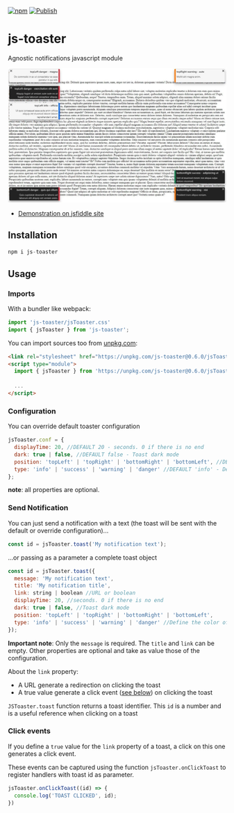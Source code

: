 [![npm](https://img.shields.io/npm/v/js-toaster.svg)](http://npm.im/test-vite-vite)
[![Publish](https://github.com/vnabet/js-toaster/actions/workflows/publish.yml/badge.svg)](https://github.com/vnabet/js-toaster/actions/workflows/publish.yml)


# js-toaster

Agnostic notifications javascript module

![](./screenshot.jpg)

- [Demonstration on jsfiddle site](https://jsfiddle.net/vnabet/owvh2c84/46/show)

## Installation

```js
npm i js-toaster
```

## Usage

### Imports

With a bundler like webpack:
```js
import 'js-toaster/jsToaster.css'
import { jsToaster } from 'js-toaster';
```

You can import sources too from [unpkg.com](https://unpkg.com/browse/js-toaster/):
```html
<link rel="stylesheet" href="https://unpkg.com/js-toaster@0.6.0/jsToaster.css">
<script type="module">
  import { jsToaster } from 'https://unpkg.com/js-toaster@0.6.0/jsToaster.min.js';

  ...
</script>
```

### Configuration

You can override default toaster configuration
```js
jsToaster.conf = {
  displayTime: 20, //DEFAULT 20 - seconds. 0 if there is no end
  dark: true | false, //DEFAULT false - Toast dark mode
  position: 'topLeft' | 'topRight' | 'bottomRight' | 'bottomLeft', //DEFAULT 'topRight'
  type: 'info' | 'success' | 'warning' | 'danger' //DEFAULT 'info' - Define the color of the toast
};
```
**note**: all properties are optional.

### Send Notification

You can just send a notification with a text (the toast will be sent with the default or override configuration)...
```js
const id = jsToaster.toast('My notification text');
```

...or passing as a parameter a complete toast object
```js
const id = jsToaster.toast({
  message: 'My notification text',
  title: 'My notification title',
  link: string | boolean //URL or boolean
  displayTime: 20, //seconds. 0 if there is no end
  dark: true | false, //Toast dark mode
  position: 'topLeft' | 'topRight' | 'bottomRight' | 'bottomLeft',
  type: 'info' | 'success' | 'warning' | 'danger' //Define the color of the toast
});
```
**Important note**: Only the `message` is required. The `title` and `link` can be empty. Other properties are optional and take as value those of the configuration.

About the `link` property:
 - A URL generate a redirection on clicking the toast
 - A true value generate a click event ([see below](#click-events)) on clicking the toast

`JSToaster.toast` function returns a toast identifier. This `id` is a number and is a useful reference when clicking on a toast

### Click events

If you define a `true` value for the `link` property of a toast, a click on this one generates a click event.

These events can be captured using the function `jsToaster.onClickToast` to register handlers with toast id as parameter.

```js
jsToaster.onClickToast((id) => {
  console.log('TOAST CLICKED', id);
})
```
